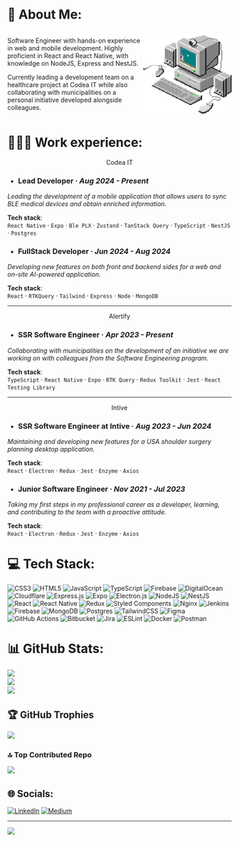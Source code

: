 # 💫 About Me:

<div style="display: flex; flex-direction: row; justify-content: space-between; align-items: center;">
  <div>
    <p>
    Software Engineer with hands-on experience in web and mobile development. Highly proficient in React and React Native, with knowledge on NodeJS, Express and NestJS.
  </p>
  <p>Currently leading a development team on a healthcare project at Codea IT while also collaborating with municipalities on a personal initiative developed alongside colleagues.
  </p>
  </div>
  <img src="./9d9bd13afce1a798d22ecfd9897730ed.gif" alt="Descripción del GIF" width="200"/>
</div>

# 👨🏻‍💻 Work experience:
<p align="center">Codea IT</p>

- ### Lead Developer · *Aug 2024 - Present*

*Leading the development of a mobile application that allows users to sync BLE medical devices and obtain enriched information.*

**Tech stack**:  
`React Native` · `Expo` · `Ble PLX` · `Zustand` · `TanStack Query` · `TypeScript` · `NestJS` · `Postgres`


- ### FullStack Developer · *Jun 2024 - Aug 2024*

*Developing new features on both front and backend sides for a web and on-site AI-powered application.*

**Tech stack**:  
`React` · `RTKQuery` · `Tailwind` · `Express` · `Node` · `MongoDB`

---
<p align="center">Alertify</p>

- ### SSR Software Engineer · *Apr 2023 - Present*

*Collaborating with municipalities on the development of an initiative we are working on with colleagues from the Software Engineering program.*

**Tech stack**:  
`TypeScript` · `React Native` · `Expo` · `RTK Query` · `Redux Toolkit` · `Jest` · `React Testing Library`

---
<p align="center">Intive</p>

- ### SSR Software Engineer at Intive · *Aug 2023 - Jun 2024*

*Maintaining and developing new features for a USA shoulder surgery planning desktop application.*

**Tech stack**:  
`React` · `Electron` · `Redux` · `Jest` · `Enzyme` · `Axios`

- ### Junior Software Engineer · *Nov 2021 - Jul 2023*

*Taking my first steps in my professional career as a developer, learning, and contributing to the team with a proactive attitude.*

**Tech stack**:  
`React` · `Electron` · `Redux` · `Jest` · `Enzyme` · `Axios`

# 💻 Tech Stack:
![CSS3](https://img.shields.io/badge/css3-%231572B6.svg?style=flat&logo=css3&logoColor=white) ![HTML5](https://img.shields.io/badge/html5-%23E34F26.svg?style=flat&logo=html5&logoColor=white) ![JavaScript](https://img.shields.io/badge/javascript-%23323330.svg?style=flat&logo=javascript&logoColor=%23F7DF1E) ![TypeScript](https://img.shields.io/badge/typescript-%23007ACC.svg?style=flat&logo=typescript&logoColor=white) ![Firebase](https://img.shields.io/badge/firebase-%23039BE5.svg?style=flat&logo=firebase) ![DigitalOcean](https://img.shields.io/badge/DigitalOcean-%230167ff.svg?style=flat&logo=digitalOcean&logoColor=white) ![Cloudflare](https://img.shields.io/badge/Cloudflare-F38020?style=flat&logo=Cloudflare&logoColor=white) ![Express.js](https://img.shields.io/badge/express.js-%23404d59.svg?style=flat&logo=express&logoColor=%2361DAFB) ![Expo](https://img.shields.io/badge/expo-1C1E24?style=flat&logo=expo&logoColor=#D04A37) ![Electron.js](https://img.shields.io/badge/Electron-191970?style=flat&logo=Electron&logoColor=white) ![NodeJS](https://img.shields.io/badge/node.js-6DA55F?style=flat&logo=node.js&logoColor=white) ![NestJS](https://img.shields.io/badge/nestjs-%23E0234E.svg?style=flat&logo=nestjs&logoColor=white) ![React](https://img.shields.io/badge/react-%2320232a.svg?style=flat&logo=react&logoColor=%2361DAFB) ![React Native](https://img.shields.io/badge/react_native-%2320232a.svg?style=flat&logo=react&logoColor=%2361DAFB) ![Redux](https://img.shields.io/badge/redux-%23593d88.svg?style=flat&logo=redux&logoColor=white) ![Styled Components](https://img.shields.io/badge/styled--components-DB7093?style=flat&logo=styled-components&logoColor=white) ![Nginx](https://img.shields.io/badge/nginx-%23009639.svg?style=flat&logo=nginx&logoColor=white) ![Jenkins](https://img.shields.io/badge/jenkins-%232C5263.svg?style=flat&logo=jenkins&logoColor=white) ![Firebase](https://img.shields.io/badge/firebase-a08021?style=flat&logo=firebase&logoColor=ffcd34) ![MongoDB](https://img.shields.io/badge/MongoDB-%234ea94b.svg?style=flat&logo=mongodb&logoColor=white) ![Postgres](https://img.shields.io/badge/postgres-%23316192.svg?style=flat&logo=postgresql&logoColor=white) ![TailwindCSS](https://img.shields.io/badge/tailwindcss-%2338B2AC.svg?style=flat&logo=tailwind-css&logoColor=white) ![Figma](https://img.shields.io/badge/figma-%23F24E1E.svg?style=flat&logo=figma&logoColor=white) ![GitHub Actions](https://img.shields.io/badge/github%20actions-%232671E5.svg?style=flat&logo=githubactions&logoColor=white) ![Bitbucket](https://img.shields.io/badge/bitbucket-%230047B3.svg?style=flat&logo=bitbucket&logoColor=white) ![Jira](https://img.shields.io/badge/jira-%230A0FFF.svg?style=flat&logo=jira&logoColor=white) ![ESLint](https://img.shields.io/badge/ESLint-4B3263?style=flat&logo=eslint&logoColor=white) ![Docker](https://img.shields.io/badge/docker-%230db7ed.svg?style=flat&logo=docker&logoColor=white) ![Postman](https://img.shields.io/badge/Postman-FF6C37?style=flat&logo=postman&logoColor=white)

# 📊 GitHub Stats:
![](https://github-readme-stats.vercel.app/api?username=SantiTabbach&theme=dracula&hide_border=false&include_all_commits=false&count_private=true)<br/>
![](https://github-readme-streak-stats.herokuapp.com/?user=SantiTabbach&theme=dracula&hide_border=false)<br/>
![](https://github-readme-stats.vercel.app/api/top-langs/?username=SantiTabbach&theme=dracula&hide_border=false&include_all_commits=false&count_private=true&layout=compact)

## 🏆 GitHub Trophies
![](https://github-profile-trophy.vercel.app/?username=SantiTabbach&theme=radical&no-frame=false&no-bg=true&margin-w=4)

### 🔝 Top Contributed Repo
![](https://github-contributor-stats.vercel.app/api?username=SantiTabbach&limit=5&theme=radical&combine_all_yearly_contributions=true)

## 🌐 Socials:
[![LinkedIn](https://img.shields.io/badge/LinkedIn-%230077B5.svg?logo=linkedin&logoColor=white)](https://linkedin.com/in/https://www.linkedin.com/in/santiago-tabbach/) [![Medium](https://img.shields.io/badge/Medium-12100E?logo=medium&logoColor=white)](https://medium.com/@https://medium.com/@santitabbach) 

---
[![](https://visitcount.itsvg.in/api?id=SantiTabbach&icon=2&color=5)](https://visitcount.itsvg.in)

<!-- Proudly created with GPRM ( https://gprm.itsvg.in ) -->

